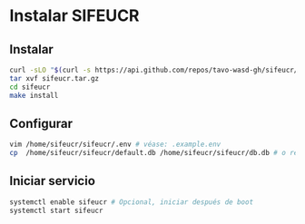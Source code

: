 # Instalar SIFEUCR

## Instalar

```sh
curl -sLO "$(curl -s https://api.github.com/repos/tavo-wasd-gh/sifeucr/releases/latest | grep 'browser_download_url' | cut -d '"' -f 4)"
tar xvf sifeucr.tar.gz
cd sifeucr
make install
```

## Configurar

```sh
vim /home/sifeucr/sifeucr/.env # véase: .example.env
cp  /home/sifeucr/sifeucr/default.db /home/sifeucr/sifeucr/db.db # o restaurar una base de datos existente
```

## Iniciar servicio

```sh
systemctl enable sifeucr # Opcional, iniciar después de boot
systemctl start sifeucr
```
